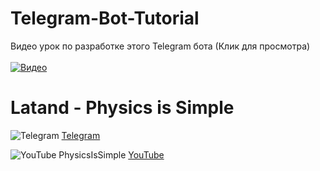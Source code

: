 # Telegram-Bot-Tutorial

Видео урок по разработке этого Telegram бота (Клик для просмотра)<br /><br />
[![Видео](https://i.ytimg.com/vi/Ja2vJWcfPyg/hqdefault.jpg)](https://www.youtube.com/watch?v=wj1Vwq3IrL4&list=PLwVBSkoL97Q3phZRyInbM4lShvS1cBl-U "Разработка Telegram Bot на Python.")

# Latand - Physics is Simple

![Telegram](https://img.icons8.com/cute-clipart/2x/telegram-app.png) [Telegram](https://t.me/latand)

![YouTube PhysicsIsSimple](https://s.ytimg.com/yts/img/favicon-vflz7uhzw.ico) [YouTube](https://www.youtube.com/c/PhysicsIsSimple)
